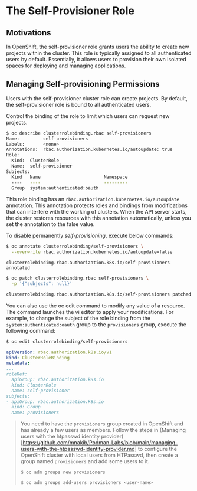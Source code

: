 # The Self-Provisioner Role

## Motivations

In OpenShift, the self-provisioner role grants users the ability to create new projects within the cluster. This role is typically assigned to all authenticated users by default. Essentially, it allows users to provision their own isolated spaces for deploying and managing applications.   

## Managing Self-provisioning Permissions

Users with the self-provisioner cluster role can create projects. By default, the self-provisioner role is bound to all authenticated users.

Control the binding of the role to limit which users can request new projects.

```sh
$ oc describe clusterrolebinding.rbac self-provisioners
Name:         self-provisioners
Labels:       <none>
Annotations:  rbac.authorization.kubernetes.io/autoupdate: true
Role:
  Kind:  ClusterRole
  Name:  self-provisioner
Subjects:
  Kind   Name                        Namespace
  ----   ----                        ---------
  Group  system:authenticated:oauth
```

This role binding has an `rbac.authorization.kubernetes.io/autoupdate` annotation. This annotation protects roles and bindings from modifications that can interfere with the working of clusters. When the API server starts, the cluster restores resources with this annotation automatically, unless you set the annotation to the false value.

To disable permanently _self-provisioning_, execute below commands:

```sh
$ oc annotate clusterrolebinding/self-provisioners \
  --overwrite rbac.authorization.kubernetes.io/autoupdate=false
```
```
clusterrolebinding.rbac.authorization.k8s.io/self-provisioners annotated
```
```sh
$ oc patch clusterrolebinding.rbac self-provisioners \
  -p '{"subjects": null}'
```
```sh
clusterrolebinding.rbac.authorization.k8s.io/self-provisioners patched
```

You can also use the oc edit command to modify any value of a resource. The command launches the vi editor to apply your modifications. For example, to change the subject of the role binding from the `system:authenticated:oauth` group to the `provisioners` group, execute the following command:

```sh
$ oc edit clusterrolebinding/self-provisioners
```
```yaml
apiVersion: rbac.authorization.k8s.io/v1
kind: ClusterRoleBinding
metadata:
...
roleRef:
  apiGroup: rbac.authorization.k8s.io
  kind: ClusterRole
  name: self-provisioner
subjects:
- apiGroup: rbac.authorization.k8s.io
  kind: Group
  name: provisioners
```

> You need to have the `provisioners` group created in OpenShift and has already a few users as members.
> Follow the steps in (Managing users with the htpasswd identity provider)[https://github.com/mnakib/Podman-Labs/blob/main/managing-users-with-the-htpasswd-identity-provider.md] to configure the OpenShift cluster with local users from HTPasswd, then create a group named `provisioners` and add some users to it.
> 
> `$ oc adm groups new provisioners`
> 
> `$ oc adm groups add-users provisioners <user-name>`
